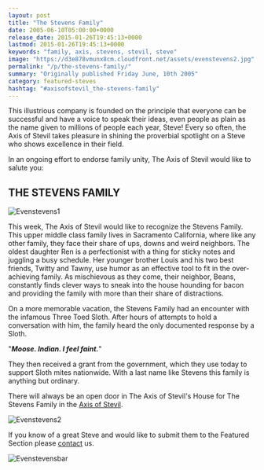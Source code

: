 ```yaml
---
layout: post
title: "The Stevens Family"
date: 2005-06-10T05:00:00+0000
release_date: 2015-01-26T19:45:13+0000
lastmod: 2015-01-26T19:45:13+0000
keywords: "family, axis, stevens, stevil, steve"
image: "https://d3e878vmunx8cm.cloudfront.net/assets/evenstevens2.jpg"
permalink: "/p/the-stevens-family/"
summary: "Originally published Friday June, 10th 2005"
category: featured-steves
hashtag: "#axisofstevil_the-stevens-family"
---
```


[id_1]: https://d3e878vmunx8cm.cloudfront.net/assets/evenstevens2.jpg "Evenstevens1"[id_2]: https://d3e878vmunx8cm.cloudfront.net/assets/evenstevens1.jpg "Evenstevens2"[id_3]: https://d3e878vmunx8cm.cloudfront.net/assets/evenstevensmural.jpg "Evenstevensbar"
This illustrious company is founded on the principle that everyone can be successful and have a voice to speak their ideas, even people as plain as the name given to millions of people each year, Steve! Every so often, the Axis of Stevil takes pleasure in shining the proverbial spotlight on a Steve who shows excellence in their field.

In an ongoing effort to endorse family unity, The Axis of Stevil would like to salute you:

## THE STEVENS FAMILY ##

![Evenstevens1][id_1]

This week, The Axis of Stevil would like to recognize the Stevens Family. This upper middle class family lives in Sacramento California, where like any other family, they face their share of ups, downs and weird neighbors. The oldest daughter Ren is a perfectionist with a thing for sticky notes and juggling a busy schedule. Her younger brother Louis and his two best friends, Twitty and Tawny, use humor as an effective tool to fit in the over-achieving family. As mischievous as they come, their neighbor, Beans, constantly finds clever ways to sneak into the house hounding for bacon and providing the family with more than their share of distractions.

On a more memorable vacation, the Stevens Family had an encounter with the infamous Three Toed Sloth. After hours of attempts to hold a conversation with him, the family heard the only documented response by a Sloth.

"***Moose. Indian. I feel faint.***"

They then received a grant from the government, which they use today to support Sloth mites nationwide. With a last name like Stevens this family is anything but ordinary.

There will always be an open door in The Axis of Stevil's House for The Stevens Family in the [Axis of Stevil](/ "Axis of Stevil").

![Evenstevens2][id_2]

If you know of a great Steve and would like to submit them to the Featured Section please [contact](/contact) us.

![Evenstevensbar][id_3]
